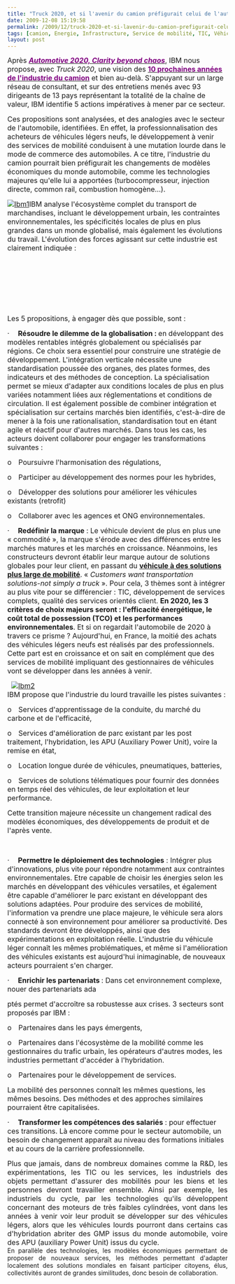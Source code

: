 ```yaml
---
title: "Truck 2020, et si l'avenir du camion préfigurait celui de l'automobile ?"
date: 2009-12-08 15:19:58
permalink: /2009/12/truck-2020-et-si-lavenir-du-camion-prefigurait-celui-de-lautomobile.html
tags: [camion, Energie, Infrastructure, Service de mobilité, TIC, Véhicule]
layout: post
---
```


<p class="MsoNormal"><span><font size="3">Après <em><a href="http://www-935.ibm.com/services/us/index.wss/ibvstudy/gbs/a1030141?cntxt=a1000041"><font color="#800080"><strong>Automotive 2020, Clarity beyond chaos</strong></font></a></em>, IBM nous propose, avec <em>Truck 2020</em>, une vision des </font><a href="http://www-935.ibm.com/services/us/gbs/bus/html/future-of-truck-industry-2020.html"><font color="#800080" size="3"><strong>10 prochaines années de l'industrie du camion</strong></font></a><font size="3"> et bien au-delà. S'appuyant sur un large réseau de consultant, et sur des entretiens menés avec 93 dirigeants de 13 pays représentant la totalité de la chaîne de valeur, IBM identifie 5 actions impératives à mener par ce secteur.</font></span></p> <p class="MsoNormal"><span><font size="3"></font></span></p> <p class="MsoNormal"><span><font size="3">Ces propositions sont analysées, et des analogies avec le secteur de l'automobile, identifiées. En effet, la professionnalisation des acheteurs de véhicules légers neufs, le développement à venir des services de mobilité conduisent à une mutation lourde dans le mode de commerce des automobiles. A ce titre, l'industrie du camion pourrait bien préfigurait les changements de modèles économiques du monde automobile, comme les technologies majeures qu'elle lui a apportées (turbocompresseur, injection directe, common rail, combustion homogène…).</font></span></p> <p class="MsoNormal"><span><font size="3"></font></span></p>   <!--more-->  <p class="MsoNormal"><span><font size="3"></font></span></p> <p class="MsoNormal"><span><font size="3"><span><font size="3"></font></span><a href="https://gabrielplassat.github.io/transportsdufutur/wp-content/uploads/sites/6/old/6a0120a66d2ad4970b0120a72d7e10970b-pi.jpg" rel="lightbox"><img alt="Ibm1" border="0" class="asset asset-image at-xid-6a0120a66d2ad4970b0120a72d7e10970b " src="/wp-content/uploads/sites/6/old/6a0120a66d2ad4970b0120a72d7e10970b-pi.jpg" title="Ibm1" /></a>IBM analyse l'écosystème complet du transport de marchandises, incluant le développement urbain, les contraintes environnementales, les spécificités locales de plus en plus grandes dans un monde globalisé, mais également les évolutions du travail. L'évolution des forces agissant sur cette industrie est clairement indiquée :</font></span></p> <p class="MsoNormal"><span><font size="3"><a href="https://gabrielplassat.github.io/transportsdufutur/wp-content/uploads/sites/6/old/6a0120a66d2ad4970b0120a72d7ca0970b-pi.jpg" rel="lightbox"></a><br /></font></span></p> <p align="center" class="MsoNormal"><span><font size="3"></font></span> </p> <p class="MsoNormal"><span><font size="3"><span><font size="3"><a href="https://gabrielplassat.github.io/transportsdufutur/wp-content/uploads/sites/6/old/6a0120a66d2ad4970b012876305389970c-pi.jpg"></a></font></span></font></span></p> <p class="MsoNormal"><span><font size="3"></font></span> </p> <p class="MsoNormal"><span><font size="3"></font></span> </p> <p class="MsoNormal"><span><font size="3">Les 5 propositions, à engager dès que possible, sont :</font></span></p> <p class="MsoNormal"><span><font size="3"></font></span></p> <p class="MsoNormal"><span><span><font size="3">·</font><span>     </span></span></span><font size="3"><span dir="ltr"><strong><span>Résoudre le dilemme de la globalisation : </span></strong></span><span>en développant des modèles rentables intégrés globalement ou spécialisés par régions. Ce choix sera essentiel pour construire une stratégie de développement. L'intégration verticale nécessite une standardisation poussée des organes, des plates formes, des indicateurs et des méthodes de conception. La spécialisation permet se mieux d'adapter aux conditions locales de plus en plus variées notamment liées aux réglementations et conditions de circulation. Il est également possible de combiner intégration et spécialisation sur certains marchés bien identifiés, c'est-à-dire de mener à la fois une rationalisation, standardisation tout en étant agile et réactif pour d'autres marchés. Dans tous les cas, les acteurs doivent collaborer pour engager les transformations suivantes :<strong></strong></span></font></p> <p class="MsoNormal"><span><span><font size="3">o</font><span>    </span></span></span><span dir="ltr"><span><font size="3">Poursuivre l'harmonisation des régulations,</font></span></span></p> <p class="MsoNormal"><span><span><font size="3">o</font><span>    </span></span></span><span dir="ltr"><span><font size="3">Participer au développement des normes pour les hybrides, </font></span></span></p> <p class="MsoNormal"><span><span><font size="3">o</font><span>    </span></span></span><span dir="ltr"><span><font size="3">Développer des solutions pour améliorer les véhicules existants (retrofit)</font></span></span></p> <p class="MsoNormal"><span><span><font size="3">o</font><span>    </span></span></span><span dir="ltr"><span><font size="3">Collaborer avec les agences et ONG environnementales.</font></span></span></p> <p class="MsoNormal"><span dir="ltr"><span><font size="3"></font></span></span></p> <p class="MsoNormal"><span><font size="3"></font></span></p> <p class="MsoNormal"><span><span><font size="3">·</font><span>     </span></span></span><font size="3"><span dir="ltr"><strong><span>Redéfinir la marque</span></strong></span><span> : Le véhicule devient de plus en plus une « commodité », la marque s'érode avec des différences entre les marchés matures et les marchés en croissance. <span><font size="3"><a href="https://gabrielplassat.github.io/transportsdufutur/wp-content/uploads/sites/6/old/6a0120a66d2ad4970b0120a72d752e970b-pi.jpg" rel="lightbox"></a></font></span>Néanmoins, les constructeurs devront établir leur marque autour de solutions globales pour leur client, en passant du <a href="https://gabrielplassat.github.io/transportsdufutur/2009/11/le-passage-de-lobjet-vehicule-aux-services-de-mobilite-une-chance.html"><strong>véhicule à des solutions plus large de mobilité</strong></a>. « <em>Customers want transportation solutions-not simply a truck</em> ». Pour cela, 3 thèmes sont à intégrer au plus vite pour se différencier : TIC, développement de services complets, qualité des services orientés client. </span></font><font size="3"><span><strong>En 2020, les 3 critères de choix majeurs seront : l'efficacité énergétique, le coût total de possession (TCO) et les performances environnementales</strong>. Et si on regardait l'automobile de 2020 à travers ce prisme ? Aujourd'hui, en France, la moitié des achats des véhicules légers neufs est réalisés par des professionnels. Cette part est en croissance et on sait en complément que des services de mobilité impliquant des gestionnaires de véhicules vont se développer dans les années à venir. </span></font></p> <p class="MsoNormal"><font size="3"><span>  <a href="https://gabrielplassat.github.io/transportsdufutur/wp-content/uploads/sites/6/old/6a0120a66d2ad4970b0120a72d80ca970b-pi.jpg" rel="lightbox"><img alt="Ibm2" border="0" class="asset asset-image at-xid-6a0120a66d2ad4970b0120a72d80ca970b " src="/wp-content/uploads/sites/6/old/6a0120a66d2ad4970b0120a72d80ca970b-pi.jpg" title="Ibm2" /></a> <br />IBM propose que l'industrie du lourd travaille les pistes suivantes :</span></font></p> <p class="MsoNormal"><span><span><font size="3">o</font><span>    </span></span></span><span dir="ltr"><span><font size="3">Services d'apprentissage de la conduite, du marché du carbone et de l'efficacité,</font></span></span></p> <p class="MsoNormal"><span><span><font size="3">o</font><span>    </span></span></span><span dir="ltr"><span><font size="3">Services d'amélioration de parc existant par les post traitement, l'hybridation, les APU (Auxiliary Power Unit), voire la remise en état,</font></span></span></p> <p class="MsoNormal"><span><span><font size="3">o</font><span>    </span></span></span><span dir="ltr"><span><font size="3">Location longue durée de véhicules, pneumatiques, batteries,</font></span></span></p> <p class="MsoNormal"><span><span><font size="3">o</font><span>    </span></span></span><span dir="ltr"><span><font size="3">Services de solutions télématiques pour fournir des données en temps réel des véhicules, de leur exploitation et leur performance.</font></span></span></p> <p class="MsoNormal"><span><font size="3">Cette transition majeure nécessite un changement radical des modèles économiques, des développements de produit et de l'après vente.</font></span></p> <p class="MsoNormal"><span><font size="3"><br /></font></span></p> <p class="MsoNormal"><span><font size="3"></font></span></p> <p class="MsoNormal"><span><span><font size="3">·</font><span>     </span></span></span><font size="3"><span dir="ltr"><strong><span>Permettre le déploiement des technologies</span></strong></span><span> : Intégrer plus d'innovations, plus vite pour répondre notamment aux contraintes environnementales. Etre capable de choisir les énergies selon les marchés en développant des véhicules versatiles, et également être capable d'améliorer le parc existant en développant des solutions adaptées. Pour produire des services de mobilité, l'information va prendre une place majeure, le véhicule sera alors connecté à son environnement pour améliorer sa productivité. Des standards devront être développés, ainsi que des expérimentations en exploitation réelle. L'industrie du véhicule léger connaît les mêmes problématiques, et même si l'amélioration des véhicules existants est aujourd'hui inimaginable, de nouveaux acteurs pourraient s'en charger.</span></font></p> <p class="MsoNormal"><font size="3"><span></span></font></p> <p class="MsoNormal"><span><font size="3"></font></span></p> <p class="MsoNormal"><span><span><font size="3">·</font><span>     </span></span></span><font size="3"><span dir="ltr"><strong><span>Enrichir les partenariats </span></strong></span><span>: Dans cet environnement complexe, nouer des partenariats ada

ptés permet d'accroître sa robustesse aux crises. 3 secteurs sont proposés par IBM :</span></font></p> <p class="MsoNormal"><span><span><font size="3">o</font><span>    </span></span></span><span dir="ltr"><span><font size="3">Partenaires dans les pays émergents,</font></span></span></p> <p class="MsoNormal"><span><span><font size="3">o</font><span>    </span></span></span><span dir="ltr"><span><font size="3">Partenaires dans l'écosystème de la mobilité comme les gestionnaires du trafic urbain, les opérateurs d'autres modes, les industries permettant d'accéder à l'hybridation.</font></span></span></p> <p class="MsoNormal"><span><span><font size="3">o</font><span>    </span></span></span><span dir="ltr"><span><font size="3">Partenaires pour le développement de services.</font></span></span></p> <p class="MsoNormal"><span><font size="3">La mobilité des personnes connaît les mêmes questions, les mêmes besoins. Des méthodes et des approches similaires pourraient être capitalisées.</font></span></p> <p class="MsoNormal"><span><font size="3"></font></span></p> <p class="MsoNormal"><span><font size="3"></font></span></p> <p class="MsoNormal"><span><span><font size="3">·</font><span>     </span></span></span><font size="3"><span dir="ltr"><strong><span>Transformer les compétences des salariés</span></strong></span><span> : pour effectuer ces transitions. Là encore comme pour le secteur automobile, un besoin de changement apparaît au niveau des formations initiales et au cours de la carrière professionnelle.</span></font></p> <p class="MsoNormal"><span><font size="3"></font></span></p> <p align="justify" class="MsoNormal"><span><font size="3">Plus que jamais, dans de nombreux domaines comme la R&D, les expérimentations, les TIC ou les services, les industriels des objets permettant d'assurer des mobilités pour les biens et les personnes devront travailler ensemble. Ainsi par exemple, les industriels du cycle, par les technologies qu'ils développent concernant des moteurs de très faibles cylindrées, vont dans les années à venir voir leur produit se développer sur des véhicules légers, alors que les véhicules lourds pourront dans certains cas d'hybridation abriter des GMP issus du monde automobile, voire des APU (auxiliary Power Unit) issus du cycle. </font></span><br /><span>En parallèle des technologies, les modèles économiques permettant de proposer de nouveaux services, les méthodes permettant d'adapter localement des solutions mondiales en faisant participer citoyens, élus, collectivités auront de grandes similitudes, donc besoin de collaboration.</span></p>
